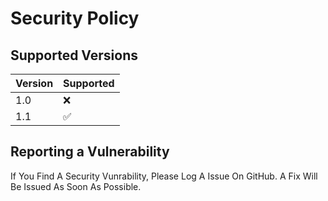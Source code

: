 # Security Policy

## Supported Versions

| Version | Supported          |
| ------- | ------------------ |
| 1.0   | :x:                |
| 1.1   | :white_check_mark: |

## Reporting a Vulnerability

If You Find A Security Vunrability, Please Log A Issue On GitHub. A Fix Will Be Issued As Soon As Possible.
